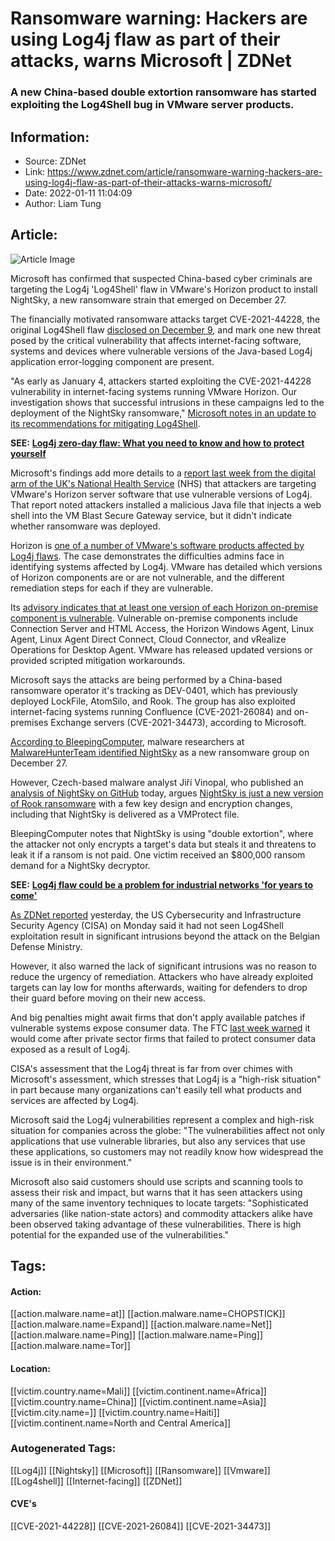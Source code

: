 # Ransomware warning: Hackers are using Log4j flaw as part of their attacks, warns Microsoft | ZDNet
### A new China-based double extortion ransomware has started exploiting the Log4Shell bug in VMware server products.

## Information:
+ Source: ZDNet
+ Link: https://www.zdnet.com/article/ransomware-warning-hackers-are-using-log4j-flaw-as-part-of-their-attacks-warns-microsoft/
+ Date: 2022-01-11 11:04:09
+ Author: Liam Tung


## Article:
![Article Image](https://www.zdnet.com/a/img/resize/9051218ee8d0bbca720cca05db1d8b24534894c2/2022/01/11/d6054b2b-da4c-4a72-b7d9-18147cd212e2/shutterstock-1173443506.jpg?width=770&height=578&fit=crop&auto=webp)

Microsoft has confirmed that suspected China-based cyber criminals are targeting the Log4j 'Log4Shell' flaw in VMware's Horizon product to install NightSky, a new ransomware strain that emerged on December 27. 

The financially motivated ransomware attacks target CVE-2021-44228, the original Log4Shell flaw [disclosed on December 9](https://www.zdnet.com/article/security-warning-new-zero-day-in-the-log4j-java-library-is-already-being-exploited/), and mark one new threat posed by the critical vulnerability that affects internet-facing software, systems and devices where vulnerable versions of the Java-based Log4j application error-logging component are present.


"As early as January 4, attackers started exploiting the CVE-2021-44228 vulnerability in internet-facing systems running VMware Horizon. Our investigation shows that successful intrusions in these campaigns led to the deployment of the NightSky ransomware," [Microsoft notes in an update to its recommendations for mitigating Log4Shell](https://www.microsoft.com/security/blog/2021/12/11/guidance-for-preventing-detecting-and-hunting-for-cve-2021-44228-log4j-2-exploitation/). 

**SEE:** [**Log4j zero-day flaw: What you need to know and how to protect yourself**](https://www.zdnet.com/article/log4j-zero-day-flaw-what-you-need-to-know-and-how-to-protect-yourself/#link=%7B%22linkText%22:%22Log4j%20zero-day%20flaw:%20What%20you%20need%20to%20know%20and%20how%20to%20protect%20yourself%22,%22target%22:%22_blank%22,%22href%22:%22https://www.zdnet.com/article/log4j-zero-day-flaw-what-you-need-to-know-and-how-to-protect-yourself/%22,%22role%22:%22standard%22,%22absolute%22:%22%22%7D)

Microsoft's findings add more details to a [report last week from the digital arm of the UK's National Health Service](https://www.zdnet.com/article/log4j-flaw-attackers-are-targeting-log4shell-vulnerabilities-in-vmware-horizon-servers-says-nhs/) (NHS) that attackers are targeting VMware's Horizon server software that use vulnerable versions of Log4j. That report noted attackers installed a malicious Java file that injects a web shell into the VM Blast Secure Gateway service, but it didn't indicate whether ransomware was deployed.   

Horizon is [one of a number of VMware's software products affected by Log4j flaws](https://www.zdnet.com/article/vmware-patches-critical-non-log4j-flaw-as-ibm-cisco-release-log4j-fixes/). The case demonstrates the difficulties admins face in identifying systems affected by Log4j. VMware has detailed which versions of Horizon components are or are not vulnerable, and the different remediation steps for each if they are vulnerable. 

Its [advisory indicates that at least one version of each Horizon on-premise component is vulnerable](https://kb.vmware.com/s/article/87073?lang=en_US). Vulnerable on-premise components include Connection Server and HTML Access, the Horizon Windows Agent, Linux Agent, Linux Agent Direct Connect, Cloud Connector, and vRealize Operations for Desktop Agent. VMware has released updated versions or provided scripted mitigation workarounds.   






Microsoft says the attacks are being performed by a China-based ransomware operator it's tracking as DEV-0401, which has previously deployed LockFile, AtomSilo, and Rook. The group has also exploited internet-facing systems running Confluence (CVE-2021-26084) and on-premises Exchange servers (CVE-2021-34473), according to Microsoft.  

[According to BleepingComputer](https://www.bleepingcomputer.com/news/security/night-sky-is-the-latest-ransomware-targeting-corporate-networks/), malware researchers at [MalwareHunterTeam identified NightSky](https://twitter.com/malwrhunterteam/status/1477381209147723788) as a new ransomware group on December 27.   

However, Czech-based malware analyst Jiří Vinopal, who published an [analysis of NightSky on GitHub](https://github.com/Dump-GUY/Malware-analysis-and-Reverse-engineering/blob/main/NightSky_Ransomware%E2%80%93just_a_Rook_RW_fork_in_VMProtect_suit/NightSky_Ransomware%E2%80%93just_a_Rook_RW_fork_in_VMProtect_suit.md) today, argues [NightSky is just a new version of Rook ransomware](https://twitter.com/vinopaljiri/status/1480059715392622597) with a few key design and encryption changes, including that NightSky is delivered as a VMProtect file. 

BleepingComputer notes that NightSky is using "double extortion", where the attacker not only encrypts a target's data but steals it and threatens to leak it if a ransom is not paid. One victim received an $800,000 ransom demand for a NightSky decryptor.

**SEE:** [**Log4j flaw could be a problem for industrial networks 'for years to come'**](https://www.zdnet.com/article/log4j-flaw-could-be-a-problem-for-industrial-networks-for-years-to-come/#link=%7B%22linkText%22:%22Log4j%20flaw%20could%20be%20a%20problem%20for%20industrial%20networks%20'for%20years%20to%20come'%22,%22target%22:%22_blank%22,%22href%22:%22https://www.zdnet.com/article/log4j-flaw-could-be-a-problem-for-industrial-networks-for-years-to-come/%22,%22role%22:%22standard%22,%22absolute%22:%22%22%7D)

[As ZDNet reported](https://www.zdnet.com/article/cisa-director-we-have-not-seen-significant-intrusions-from-log4j/) yesterday, the US Cybersecurity and Infrastructure Security Agency (CISA) on Monday said it had not seen Log4Shell exploitation result in significant intrusions beyond the attack on the Belgian Defense Ministry. 

However, it also warned the lack of significant intrusions was no reason to reduce the urgency of remediation. Attackers who have already exploited targets can lay low for months afterwards, waiting for defenders to drop their guard before moving on their new access. 

And big penalties might await firms that don't apply available patches if vulnerable systems expose consumer data. The FTC [last week warned](https://www.zdnet.com/article/ftc-to-pursue-companies-that-expose-customer-data-due-to-not-patching-log4j/) it would come after private sector firms that failed to protect consumer data exposed as a result of Log4j. 

CISA's assessment that the Log4j threat is far from over chimes with Microsoft's assessment, which stresses that Log4j is a "high-risk situation" in part because many organizations can't easily tell what products and services are affected by Log4j. 

Microsoft said the Log4j vulnerabilities represent a complex and high-risk situation for companies across the globe: "The vulnerabilities affect not only applications that use vulnerable libraries, but also any services that use these applications, so customers may not readily know how widespread the issue is in their environment." 

Microsoft also said customers should use scripts and scanning tools to assess their risk and impact, but warns that it has seen attackers using many of the same inventory techniques to locate targets: "Sophisticated adversaries (like nation-state actors) and commodity attackers alike have been observed taking advantage of these vulnerabilities. There is high potential for the expanded use of the vulnerabilities."





## Tags:

#### Action:
[[action.malware.name=at]] [[action.malware.name=CHOPSTICK]] [[action.malware.name=Expand]] [[action.malware.name=Net]] [[action.malware.name=Ping]] [[action.malware.name=Ping]] [[action.malware.name=Tor]]

#### Location:
[[victim.country.name=Mali]] [[victim.continent.name=Africa]] [[victim.country.name=China]] [[victim.continent.name=Asia]] [[victim.city.name=]] [[victim.country.name=Haiti]] [[victim.continent.name=North and Central America]]

### Autogenerated Tags:
[[Log4j]] [[Nightsky]] [[Microsoft]] [[Ransomware]] [[Vmware]] [[Log4shell]] [[Internet-facing]] [[ZDNet]]
#### CVE's
[[CVE-2021-44228]] [[CVE-2021-26084]] [[CVE-2021-34473]]

